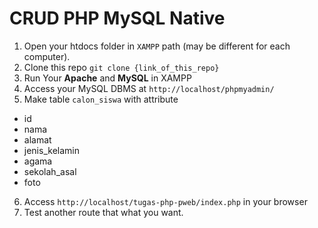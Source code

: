 # CRUD PHP MySQL Native

1. Open your htdocs folder in `XAMPP` path (may be different for each computer).
2. Clone this repo `git clone {link_of_this_repo}`
3. Run Your **Apache** and **MySQL** in XAMPP
4. Access your MySQL DBMS at `http://localhost/phpmyadmin/`
5. Make table `calon_siswa` with attribute 	
- id
- nama
- alamat
- jenis_kelamin
- agama
- sekolah_asal
- foto
6. Access `http://localhost/tugas-php-pweb/index.php` in your browser
7. Test another route that what you want.
 
